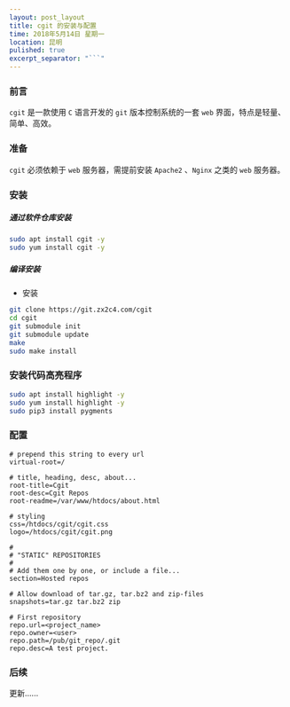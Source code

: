 ```yaml
---
layout: post_layout
title: cgit 的安装与配置
time: 2018年5月14日 星期一
location: 昆明
pulished: true
excerpt_separator: "```"
---
```


### 前言

`cgit` 是一款使用 `C` 语言开发的 `git` 版本控制系统的一套 `web` 界面，特点是轻量、简单、高效。

### 准备

`cgit` 必须依赖于 `web` 服务器，需提前安装 `Apache2` 、`Nginx` 之类的 `web` 服务器。

### 安装

##### 通过软件仓库安装

```sh
sudo apt install cgit -y
sudo yum install cgit -y
```

##### 编译安装

+ 安装 
```sh
git clone https://git.zx2c4.com/cgit
cd cgit
git submodule init
git submodule update
make
sudo make install
```

### 安装代码高亮程序

```sh
sudo apt install highlight -y
sudo yum install highlight -y
sudo pip3 install pygments
```

### 配置

```
# prepend this string to every url
virtual-root=/

# title, heading, desc, about...
root-title=Cgit
root-desc=Cgit Repos
root-readme=/var/www/htdocs/about.html

# styling
css=/htdocs/cgit/cgit.css
logo=/htdocs/cgit/cgit.png

#
# "STATIC" REPOSITORIES
#
# Add them one by one, or include a file...
section=Hosted repos

# Allow download of tar.gz, tar.bz2 and zip-files
snapshots=tar.gz tar.bz2 zip

# First repository
repo.url=<project_name>
repo.owner=<user>
repo.path=/pub/git_repo/.git
repo.desc=A test project.

```

### 后续

更新......